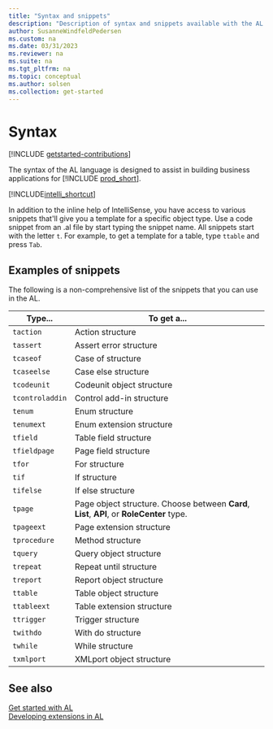 ```yaml
---
title: "Syntax and snippets"
description: "Description of syntax and snippets available with the AL language for Business Central."
author: SusanneWindfeldPedersen
ms.custom: na
ms.date: 03/31/2023
ms.reviewer: na
ms.suite: na
ms.tgt_pltfrm: na
ms.topic: conceptual
ms.author: solsen
ms.collection: get-started
---
```


# Syntax

[!INCLUDE [getstarted-contributions](includes/getstarted-contributions.md)]

The syntax of the AL language is designed to assist in building business applications for [!INCLUDE [prod_short](includes/prod_short.md)].

[!INCLUDE[intelli_shortcut](includes/intelli_shortcut.md)]

In addition to the inline help of IntelliSense, you have access to various snippets that'll give you a template for a specific object type. Use a code snippet from an .al file by start typing the snippet name. All snippets start with the letter `t`. For example, to get a template for a table, type `ttable` and press `Tab`.

## <a name="ExamplesOfSnippets"></a> Examples of snippets

The following is a non-comprehensive list of the snippets that you can use in the AL.

|Type... | To get a... |
|--------|-------------|
|`taction`|Action structure|
|`tassert`| Assert error structure|
|`tcaseof`| Case of structure|
|`tcaseelse`| Case else structure|
|`tcodeunit`| Codeunit object structure|
|`tcontroladdin`| Control add-in structure|
|`tenum`|Enum structure|
|`tenumext`|Enum extension structure|
|`tfield`| Table field structure|
|`tfieldpage`| Page field structure|
|`tfor`| For structure|
|`tif`| If structure|
|`tifelse`| If else structure|
|`tpage`| Page object structure. Choose between **Card**, **List**, **API**, or **RoleCenter** type. |
|`tpageext`| Page extension structure|
|`tprocedure`| Method structure |
|`tquery`| Query object structure | 
|`trepeat`| Repeat until structure|
|`treport`| Report object structure|
|`ttable`| Table object structure|
|`ttableext`| Table extension structure|
|`ttrigger`| Trigger structure|
|`twithdo`| With do structure|
|`twhile`| While structure|
|`txmlport`| XMLport object structure|

## See also

[Get started with AL](devenv-get-started.md)   
[Developing extensions in AL](devenv-dev-overview.md)